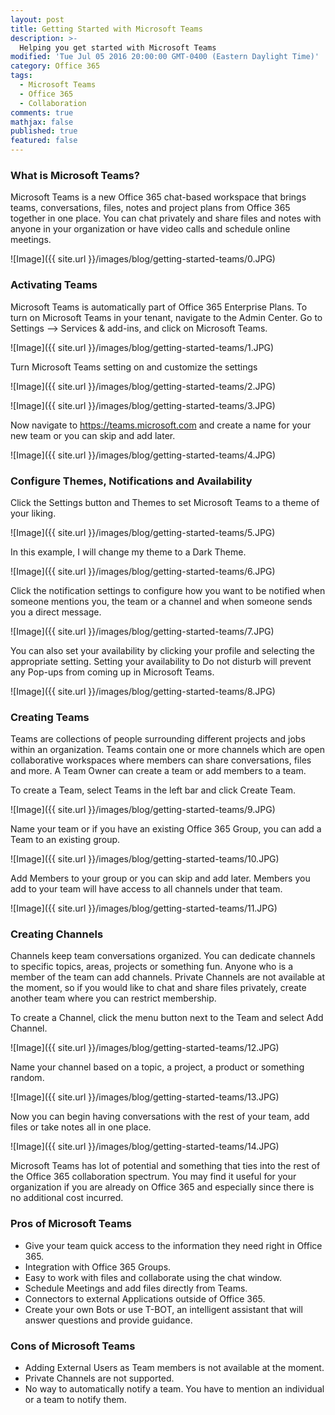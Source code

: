 ```yaml
---
layout: post
title: Getting Started with Microsoft Teams
description: >-
  Helping you get started with Microsoft Teams
modified: 'Tue Jul 05 2016 20:00:00 GMT-0400 (Eastern Daylight Time)'
category: Office 365
tags:
  - Microsoft Teams
  - Office 365
  - Collaboration
comments: true
mathjax: false
published: true
featured: false
---
```

### What is Microsoft Teams?

Microsoft Teams is a new Office 365 chat-based workspace that brings teams, conversations, files, notes and project plans from Office 365 together in one place. You can chat privately and share files and notes with anyone in your organization or have video calls and schedule online meetings. 

![Image]({{ site.url }}/images/blog/getting-started-teams/0.JPG)

### Activating Teams

Microsoft Teams is automatically part of Office 365 Enterprise Plans. To turn on Microsoft Teams in your tenant, navigate to the Admin Center. Go to Settings –> Services & add-ins, and click on Microsoft Teams.

![Image]({{ site.url }}/images/blog/getting-started-teams/1.JPG)
 
Turn Microsoft Teams setting on and customize the settings

![Image]({{ site.url }}/images/blog/getting-started-teams/2.JPG)

![Image]({{ site.url }}/images/blog/getting-started-teams/3.JPG)

Now navigate to https://teams.microsoft.com and create a name for your new team or you can skip and add later.

![Image]({{ site.url }}/images/blog/getting-started-teams/4.JPG)

### Configure Themes, Notifications and Availability

Click the Settings button and Themes to set Microsoft Teams to a theme of your liking. 

![Image]({{ site.url }}/images/blog/getting-started-teams/5.JPG)

In this example, I will change my theme to a Dark Theme.

![Image]({{ site.url }}/images/blog/getting-started-teams/6.JPG)

Click the notification settings to configure how you want to be notified when someone mentions you, the team or a channel and when someone sends you a direct message.

![Image]({{ site.url }}/images/blog/getting-started-teams/7.JPG)

You can also set your availability by clicking your profile and selecting the appropriate setting. Setting your availability to Do not disturb will prevent any Pop-ups from coming up in Microsoft Teams.

![Image]({{ site.url }}/images/blog/getting-started-teams/8.JPG)

### Creating Teams

Teams are collections of people surrounding different projects and jobs within an organization. Teams contain one or more channels which are open collaborative workspaces where members can share conversations, files and more. A Team Owner can create a team or add members to a team.

To create a Team, select Teams in the left bar and click Create Team. 

![Image]({{ site.url }}/images/blog/getting-started-teams/9.JPG)

Name your team or if you have an existing Office 365 Group, you can add  a Team to an existing group.

![Image]({{ site.url }}/images/blog/getting-started-teams/10.JPG)

Add Members to your group or you can skip and add later. Members you add to your team will have access to all channels under that team.

![Image]({{ site.url }}/images/blog/getting-started-teams/11.JPG)


### Creating Channels

Channels keep team conversations organized. You can dedicate channels to specific topics, areas, projects or something fun. Anyone who is a member of the team can add channels. Private Channels are not available at the moment, so if you would like to chat and share files privately, create another team where you can restrict membership.

To create a Channel, click the menu button next to the Team and select Add Channel. 

![Image]({{ site.url }}/images/blog/getting-started-teams/12.JPG)

Name your channel based on a topic, a project, a product or something random.

![Image]({{ site.url }}/images/blog/getting-started-teams/13.JPG)

Now you can begin having conversations with the rest of your team, add files or take notes all in one place.

![Image]({{ site.url }}/images/blog/getting-started-teams/14.JPG)

Microsoft Teams has lot of potential and something that ties into the rest of the Office 365 collaboration spectrum. You may find it useful for your organization if you are already on Office 365 and especially since there is no additional cost incurred.

### Pros of Microsoft Teams
- Give your team quick access to the information they need right in Office 365.
- Integration with Office 365 Groups.
- Easy to work with files and collaborate using the chat window.
- Schedule Meetings and add files directly from Teams.
- Connectors to external Applications outside of Office 365.
- Create your own Bots or use T-BOT, an intelligent assistant that will answer questions and provide guidance.

### Cons of Microsoft Teams
- Adding External Users as Team members is not available at the moment.
- Private Channels are not supported.
- No way to automatically notify a team. You have to mention an individual or a team to notify them.
